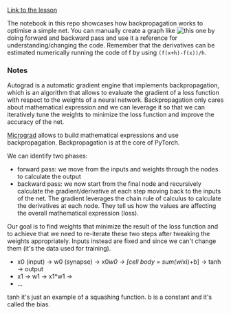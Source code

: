 [Link to the lesson](https://www.youtube.com/watch?v=VMj-3S1tku0&t=2452s) 

The notebook in this repo showcases how backpropagation works to optimise a simple net. You can manually create a graph like ![this one](https://github.com/francesco-losciale/nn-backpropagation/blob/main/graph.jpg?raw=true) by doing forward and backward pass and use it a reference for understanding/changing the code. 
Remember that the derivatives can be estimated numerically running the code of f by using `(f(x+h)-f(x))/h`. 


### Notes

Autograd is a automatic gradient engine that implements backpropagation, which is an algorithm that allows to evaluate the gradient of a loss function with respect to the weights of a neural network.
Backpropagation only cares about mathematical expression and we can leverage it so that we can iteratively tune the weights to minimize the loss function and improve the accuracy of the net.

[Micrograd](https://github.com/karpathy/micrograd) allows to build mathematical expressions and use backpropagation. Backpropagation is at the core of PyTorch.

We can identify two phases: 
- forward pass: we move from the inputs and weights through the nodes to calculate the output
- backward pass: we now start from the final node and recursively calculate the gradient/derivative at each step moving back to the inputs of the net. The gradient leverages the chain rule of calculus to calculate the derivatives at each node. They tell us how the values are affecting the overall mathematical expression (loss).

Our goal is to find weights that minimize the result of the loss function and to achieve that we need to re-iterate these two steps after tweaking the weights appropriately. Inputs instead are fixed and since we can't change them (it's the data used for training).

- x0 (input) -> w0 (synapse) -> x0*w0 -> [cell body = sum(wi*xi)+b] -> tanh -> output
- x1         -> w1           -> x1*w1 ->
- ...

tanh it's just an example of a squashing function. b is a constant and it's called the bias.
 
